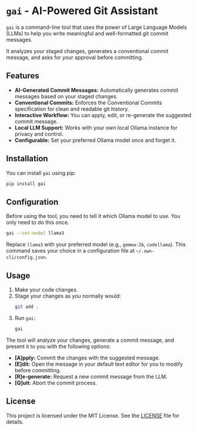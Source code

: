 # `gai` - AI-Powered Git Assistant

`gai` is a command-line tool that uses the power of Large Language Models (LLMs) to help you write meaningful and well-formatted git commit messages.

It analyzes your staged changes, generates a conventional commit message, and asks for your approval before committing.

## Features

- **AI-Generated Commit Messages:** Automatically generates commit messages based on your staged changes.
- **Conventional Commits:** Enforces the Conventional Commits specification for clean and readable git history.
- **Interactive Workflow:** You can apply, edit, or re-generate the suggested commit message.
- **Local LLM Support:** Works with your own local Ollama instance for privacy and control.
- **Configurable:** Set your preferred Ollama model once and forget it.

## Installation

You can install `gai` using pip:

```bash
pip install gai
```

## Configuration

Before using the tool, you need to tell it which Ollama model to use. You only need to do this once.

```bash
gai --set-model llama3
```

Replace `llama3` with your preferred model (e.g., `gemma:2b`, `codellama`). This command saves your choice in a configuration file at `~/.own-cli/config.json`.

## Usage

1.  Make your code changes.
2.  Stage your changes as you normally would:
    ```bash
    git add .
    ```
3.  Run `gai`:
    ```bash
    gai
    ```

The tool will analyze your changes, generate a commit message, and present it to you with the following options:

- **[A]pply:** Commit the changes with the suggested message.
- **[E]dit:** Open the message in your default text editor for you to modify before committing.
- **[R]e-generate:** Request a new commit message from the LLM.
- **[Q]uit:** Abort the commit process.

## License

This project is licensed under the MIT License. See the [LICENSE](LICENSE) file for details.
